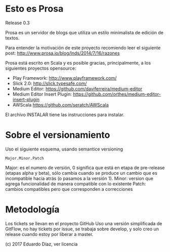# Esto es Prosa

Release 0.3

Prosa es un servidor de blogs que utiliza un estilo minimalista de edición de textos.

Para entender la motivación de este proyecto recomiendo leer el siguiente post: http://www.prosa.io/blog/lnds/2014/7/16/razones

Prosa está escrito en Scala y es posible gracias, principalmente, a los siguientes proyectos opensource:

- Play Framework: http://www.playframework.com/
- Slick 2.0: http://slick.typesafe.com/
- Medium Editor: https://github.com/daviferreira/medium-editor
- Medium Editor Insert Plugin: https://github.com/orthes/medium-editor-insert-plugin
- AWScala https://github.com/seratch/AWScala

El archivo INSTALAR tiene las instrucciones para instalar.


# Sobre el versionamiento

Uso el siguiente esquema, usando semantice versioning

    Major.Minor.Patch
    
Major: es el numero de versión, 0 significa que está en etapa de pre-release (etapas alpha y beta), sólo cambia cuando se produce un cambio que es incompatible hacia atrás (o pasamos a la versión 1).
Minor: version que agrega funcionalidad de manera compatible con lo existente
Patch: cambios compatibles pero que corresponden a correcciones


# Metodología

Los tickets se llevan en el proyecto GitHub
Uso una versión simplificada de GitFlow, no hay tickets por issue, se trabaja sobre develop, y 
solo creo un release cuando estoy por liberar a master.


(c) 2017 Eduardo Díaz, ver licencia


